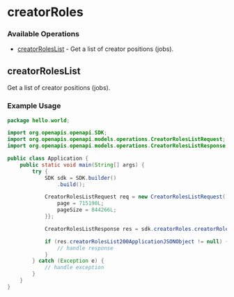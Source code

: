 # creatorRoles

### Available Operations

* [creatorRolesList](#creatorroleslist) - Get a list of creator positions (jobs).

## creatorRolesList

Get a list of creator positions (jobs).

### Example Usage

```java
package hello.world;

import org.openapis.openapi.SDK;
import org.openapis.openapi.models.operations.CreatorRolesListRequest;
import org.openapis.openapi.models.operations.CreatorRolesListResponse;

public class Application {
    public static void main(String[] args) {
        try {
            SDK sdk = SDK.builder()
                .build();

            CreatorRolesListRequest req = new CreatorRolesListRequest() {{
                page = 715190L;
                pageSize = 844266L;
            }};            

            CreatorRolesListResponse res = sdk.creatorRoles.creatorRolesList(req);

            if (res.creatorRolesList200ApplicationJSONObject != null) {
                // handle response
            }
        } catch (Exception e) {
            // handle exception
        }
    }
}
```
